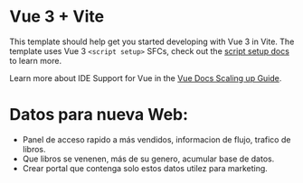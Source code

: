 # Vue 3 + Vite

This template should help get you started developing with Vue 3 in Vite. The template uses Vue 3 `<script setup>` SFCs, check out the [script setup docs](https://v3.vuejs.org/api/sfc-script-setup.html#sfc-script-setup) to learn more.

Learn more about IDE Support for Vue in the [Vue Docs Scaling up Guide](https://vuejs.org/guide/scaling-up/tooling.html#ide-support).

# Datos para nueva Web:

* Panel de acceso rapido a más vendidos, informacion de flujo, trafico de libros. 
* Que libros se venenen, más de su genero, acumular base de datos.
* Crear portal que contenga solo estos datos utilez para marketing.